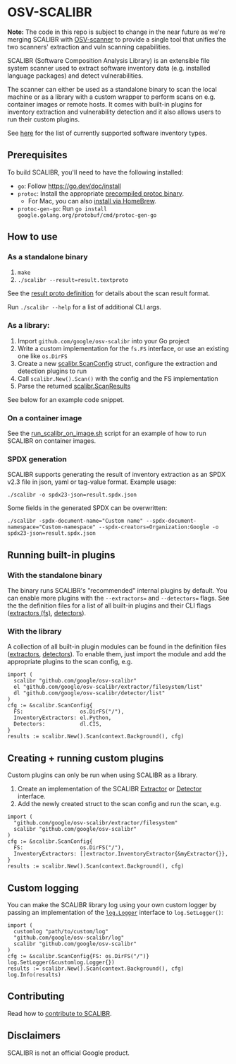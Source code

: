 # OSV-SCALIBR

**Note:** The code in this repo is subject to change in the near future as we're merging SCALIBR with [OSV-scanner](https://github.com/google/osv-scanner) to provide a single tool that unifies the two scanners' extraction and vuln scanning capabilities.

SCALIBR (Software Composition Analysis Library) is an extensible file system scanner used to extract software inventory data (e.g. installed language packages) and detect vulnerabilities.

The scanner can either be used as a standalone binary to scan the local machine or as a library with a custom wrapper to perform scans on e.g. container images or remote hosts. It comes with built-in plugins for inventory extraction and vulnerability detection and it also allows users to run their custom plugins.

See [here](docs/supported_inventory_types.md) for the list of currently supported software inventory types.

## Prerequisites

To build SCALIBR, you'll need to have the following installed:

* `go`: Follow https://go.dev/doc/install
* `protoc`: Install the appropriate [precompiled protoc binary](https://grpc.io/docs/protoc-installation/#install-pre-compiled-binaries-any-os).
  * For Mac, you can also [install via HomeBrew](https://grpc.io/docs/protoc-installation/#install-using-a-package-manager).
* `protoc-gen-go`: Run `go install google.golang.org/protobuf/cmd/protoc-gen-go`


## How to use

### As a standalone binary

1. `make`
1. `./scalibr --result=result.textproto`

See the [result proto definition](/binary/proto/scan_result.proto) for details about the scan result format.

Run `./scalibr --help` for a list of additional CLI args.

### As a library:
1. Import `github.com/google/osv-scalibr` into your Go project
1. Write a custom implementation for the `fs.FS` interface, or use an existing one like `os.DirFS`
1. Create a new [scalibr.ScanConfig](/scalibr.go#L36) struct, configure the extraction and detection plugins to run
1. Call `scalibr.New().Scan()` with the config and the FS implementation
1. Parse the returned [scalibr.ScanResults](/scalibr.go#L50)

See below for an example code snippet.

### On a container image

See the [run_scalibr_on_image.sh](/run_scalibr_on_image.sh) script for an example of how to run SCALIBR on container images.

### SPDX generation

SCALIBR supports generating the result of inventory extraction as an SPDX v2.3 file in json, yaml or tag-value format. Example usage:

```
./scalibr -o spdx23-json=result.spdx.json
```

Some fields in the generated SPDX can be overwritten:

```
./scalibr -spdx-document-name="Custom name" --spdx-document-namespace="Custom-namespace" --spdx-creators=Organization:Google -o spdx23-json=result.spdx.json
```

## Running built-in plugins

### With the standalone binary
The binary runs SCALIBR's "recommended" internal plugins by default. You can enable more plugins with the `--extractors=` and `--detectors=` flags. See the the definition files for a list of all built-in plugins and their CLI flags ([extractors (fs)](/extractor/filesystem/list/list.go#L26), [detectors](/detector/list/list.go#L26)).

### With the library
A collection of all built-in plugin modules can be found in the definition files ([extractors](/extractor/filesystem/list/list.go#L26), [detectors](/detector/list/list.go#L26)). To enable them, just import the module and add the appropriate plugins to the scan config, e.g.

```
import (
  scalibr "github.com/google/osv-scalibr"
  el "github.com/google/osv-scalibr/extractor/filesystem/list"
  dl "github.com/google/osv-scalibr/detector/list"
)
cfg := &scalibr.ScanConfig{
  FS:                  os.DirFS("/"),
  InventoryExtractors: el.Python,
  Detectors:           dl.CIS,
}
results := scalibr.New().Scan(context.Background(), cfg)
```

## Creating + running custom plugins
Custom plugins can only be run when using SCALIBR as a library.

1. Create an implementation of the SCALIBR [Extractor](/extractor/filesystem/extractor.go#L30) or [Detector](/detector/detector.go#L28) interface.
2. Add the newly created struct to the scan config and run the scan, e.g.

```
import (
  "github.com/google/osv-scalibr/extractor/filesystem"
  scalibr "github.com/google/osv-scalibr"
)
cfg := &scalibr.ScanConfig{
  FS:                  os.DirFS("/"),
  InventoryExtractors: []extractor.InventoryExtractor{&myExtractor{}},
}
results := scalibr.New().Scan(context.Background(), cfg)
```

## Custom logging
You can make the  SCALIBR library log using your own custom logger by passing an implementation of the [`log.Logger`](/log/log.go#L22) interface to `log.SetLogger()`:

```
import (
  customlog "path/to/custom/log"
  "github.com/google/osv-scalibr/log"
  scalibr "github.com/google/osv-scalibr"
)
cfg := &scalibr.ScanConfig{FS: os.DirFS("/")}
log.SetLogger(&customlog.Logger{})
results := scalibr.New().Scan(context.Background(), cfg)
log.Info(results)
```

## Contributing
Read how to [contribute to SCALIBR](CONTRIBUTING.md).

## Disclaimers
SCALIBR is not an official Google product.
